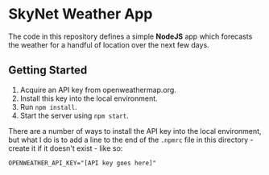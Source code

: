 # SkyNet Weather App

The code in this repository defines a simple **NodeJS** app which forecasts the weather for a handful of location over the next few days.

## Getting Started

1. Acquire an API key from openweathermap.org.
1. Install this key into the local environment.
1. Run `npm install`.
1. Start the server using `npm start`.

There are a number of ways to install the API key into the local environment, but what I do is to add a line to the end of the `.npmrc` file in this directory - create it if it doesn't exist - like so:

```
OPENWEATHER_API_KEY="[API key goes here]"
```
